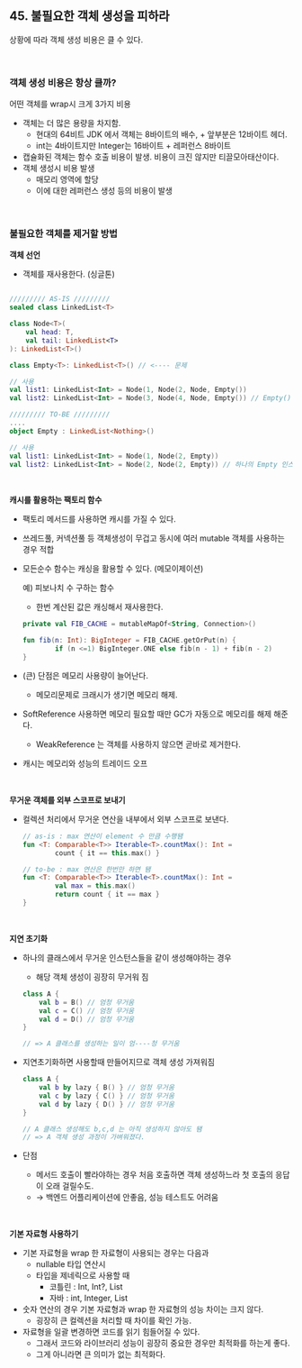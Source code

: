 ## 45. 불필요한 객체 생성을 피하라

상황에 따라 객체 생성 비용은 클 수 있다. 

<br>

### **객체 생성 비용은 항상 클까?**

어떤 객체를 wrap시 크게 3가지 비용

- 객체는 더 많은 용량을 차지함.
    - 현대의 64비트 JDK 에서 객체는 8바이트의 배수, + 앞부분은 12바이트 헤더.
    - int는 4바이트지만 Integer는 16바이트 + 레퍼런스 8바이트
- 캡슐화된 객체는 함수 호출 비용이 발생. 비용이 크진 않지만 티끌모아태산이다.
- 객체 생성시 비용 발생
    - 매모리 영역에 할당
    - 이에 대한 레퍼런스 생성 등의 비용이 발생

<br>

### 불필요한 객체를 제거할 방법

**객체 선언**

- 객체를 재사용한다. (싱글톤)

```kotlin

///////// AS-IS /////////
sealed class LinkedList<T>

class Node<T>( 
	val head: T, 
	val tail: LinkedList<T> 
): LinkedList<T>()

class Empty<T>: LinkedList<T>() // <---- 문제

// 사용
val list1: LinkedList<Int> = Node(1, Node(2, Node, Empty()) 
val list2: LinkedList<Int> = Node(3, Node(4, Node, Empty()) // Empty() 인스턴스를 매번 만들어야 함

///////// TO-BE /////////
....
object Empty : LinkedList<Nothing>() 

// 사용
val list1: LinkedList<Int> = Node(1, Node(2, Empty))
val list2: LinkedList<Int> = Node(2, Node(2, Empty)) // 하나의 Empty 인스턴스를 재활용함
```

<br>

**캐시를 활용하는 팩토리 함수**

- 팩토리 메서드를 사용하면 캐시를 가질 수 있다.
- 쓰레드풀, 커넥션풀 등 객체생성이 무겁고 동시에 여러 mutable 객체를 사용하는 경우 적합
- 모든순수 함수는 캐싱을 활용할 수 있다. (메모이제이션)
    
    예) 피보나치 수 구하는 함수
    
    - 한번 계산된 값은 캐싱해서 재사용한다.
    
    ```kotlin
    private val FIB_CACHE = mutableMapOf<String, Connection>()
    
    fun fib(n: Int): BigInteger = FIB_CACHE.getOrPut(n) {
    		if (n <=1) BigInteger.ONE else fib(n - 1) + fib(n - 2)
    }
    ```
    
- (큰) 단점은 메모리 사용량이 늘어난다.
    - 메모리문제로 크래시가 생기면 메모리 해제.
- SoftReference 사용하면 메모리 필요할 때만 GC가 자동으로 메모리를 해제 해준다.
    - WeakReference 는 객체를 사용하지 않으면 곧바로 제거한다.
- 캐시는 메모리와 성능의 트레이드 오프

<br>

**무거운 객체를 외부 스코프로 보내기**

- 컬렉션 처리에서 무거운 연산을 내부에서 외부 스코프로 보낸다.
    
    ```kotlin
    // as-is : max 연산이 element 수 만큼 수행됌
    fun <T: Comparable<T>> Iterable<T>.countMax(): Int =
    		count { it == this.max() }
    
    // to-be : max 연산은 한번만 하면 됌
    fun <T: Comparable<T>> Iterable<T>.countMax(): Int =
    		val max = this.max()
    		return count { it == max }
    }
    ```
    
<br>

**지연 초기화**

- 하나의 클래스에서 무거운 인스턴스들을 같이 생성해야하는 경우
    - 해당 객체 생성이 굉장히 무거워 짐
    
    ```kotlin
    class A {
    	val b = B() // 엄청 무거움
    	val c = C() // 엄청 무거움
    	val d = D() // 엄청 무거움
    }
    
    // => A 클래스를 생성하는 일이 엄----청 무거움
    ```
    
- 지연초기화하면 사용할때 만들어지므로 객체 생성 가져워짐
    
    ```kotlin
    class A {
    	val b by lazy { B() } // 엄청 무거움
    	val c by lazy { C() } // 엄청 무거움
    	val d by lazy { D() } // 엄청 무거움
    }
    
    // A 클래스 생성해도 b,c,d 는 아직 생성하지 않아도 됌
    // => A 객체 생성 과정이 가벼워졌다.
    ```
    
- 단점
    - 메서드 호출이 빨라야하는 경우 처음 호출하면 객체 생성하느라 첫 호출의 응답이 오래 걸릴수도.
    - → 백엔드 어플리케이션에 안좋음, 성능 테스트도 어려움

<br>

**기본 자료형 사용하기**

- 기본 자료형을 wrap 한 자료형이 사용되는 경우는 다음과 
    - nullable 타입 연산시
    - 타입을 제네릭으로 사용할 때
        - 코틀린 : Int, Int?, List<Int>
        - 자바 : int, Integer, List<Integer>
- 숫자 연산의 경우 기본 자료형과 wrap 한 자료형의 성능 차이는 크지 않다.
    - 굉장히 큰 컬렉션을 처리할 때 차이를 확인 가능.
- 자료형을 일괄 변경하면 코드를 읽기 힘들어질 수 있다.
    - 그래서 코드와 라이브러리 성능이 굉장히 중요한 경우만 최적화를 하는게 좋다.
    - 그게 아니라면 큰 의미가 없는 최적화다.
